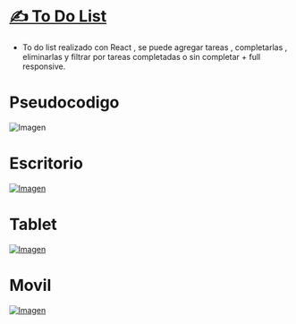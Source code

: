 # [ ✍ To Do List ](https://davidfrontenddev.github.io/ToDoList/)

- To do list realizado con React , se puede agregar tareas , completarlas , eliminarlas y filtrar por tareas completadas o sin completar + full responsive.

# Pseudocodigo

![Imagen](https://i.imgur.com/4VBhon4.png)

# Escritorio

[![Imagen](https://i.imgur.com/utS42or.png)](https://davidfrontenddev.github.io/ToDoList/)

# Tablet

[![Imagen](https://i.imgur.com/QvEzvV1.png)](https://davidfrontenddev.github.io/ToDoList/)

# Movil

[![Imagen](https://i.imgur.com/Uv49dhm.png)](https://davidfrontenddev.github.io/ToDoList/)
